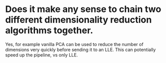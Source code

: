 # Does it make any sense to chain two different dimensionality reduction algorithms together.
Yes, for example vanilla PCA can be used to reduce the number of dimensions very quickly before sending it to an LLE. This can potentially speed up the pipeline, vs only LLE.
